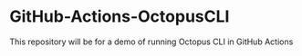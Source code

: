# GitHub-Actions-OctopusCLI
This repository will be for a demo of running Octopus CLI in GitHub Actions
